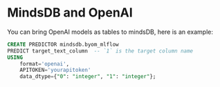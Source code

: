 # MindsDB and OpenAI

You can bring OpenAI models as tables to mindsDB, here is an example:

```sql
CREATE PREDICTOR mindsdb.byom_mlflow 
PREDICT target_text_column  -- `1` is the target column name
USING 
    format='openai',
    APITOKEN='yourapitoken'
    data_dtype={"0": "integer", "1": "integer"};
```
